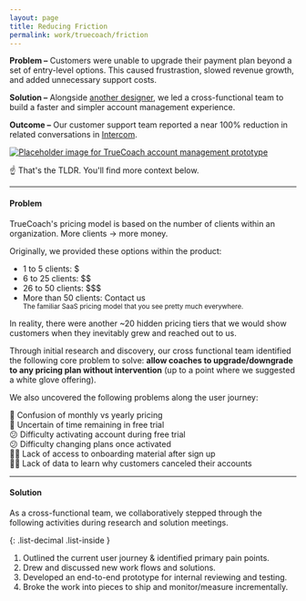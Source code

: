 ```yaml
---
layout: page
title: Reducing Friction
permalink: work/truecoach/friction
---
```

**Problem –** Customers were unable to upgrade their payment plan beyond a set of entry-level options. This caused frustrastion, slowed revenue growth, and added unnecessary support costs.

**Solution –** Alongside <a href="http://twitter.com/joeymurdah" class="link--highlight" target="_blank">another designer</a>, we led a cross-functional team to build a faster and simpler account management experience.

**Outcome –** Our customer support team reported a near 100% reduction in related conversations in <a href="http://intercom.com" class="link--highlight" target="_blank">Intercom</a>.

<a class="mb-6" href="https://www.figma.com/proto/WwEFrpYyYurKdCNAI3zBpB/Activate-and-Upgrade-Copy?node-id=1%3A43&viewport=537%2C376%2C0.03125930204987526&scaling=min-zoom" target="_blank">
  <img class="rounded-2xl shadow-md transition duration-200 ease-in-out transform hover:shadow-lg brighten-5" src="https://user-images.githubusercontent.com/178044/96373580-b6511d80-112a-11eb-9bce-1597d7ad6630.png" alt="Placeholder image for TrueCoach account management prototype" />
</a>

:point_up: That's the TLDR. You'll find more context below.

---

#### Problem

TrueCoach's pricing model is based on the number of clients within an organization. More clients -> more money. 

Originally, we provided these options within the product:

<div class="bg-gray-100 rounded-lg p-6">
  <ul class="list-disc list-inside">
    <li><span class="font-bold">1 to 5 clients</span>: $</li>
    <li><span class="font-bold">6 to 25 clients</span>: $$</li>
    <li><span class="font-bold">26 to 50 clients</span>: $$$</li>
    <li class="mb-3"><span class="font-bold">More than 50 clients</span>: Contact us</li>
    <small>The familiar SaaS pricing model that you see pretty much everywhere.</small>
  </ul>
</div>

In reality, there were another ~20 hidden pricing tiers that we would show customers when they inevitably grew and reached out to us.

Through initial research and discovery, our cross functional team identified the following core problem to solve: **allow coaches to upgrade/downgrade to any pricing plan without intervention** (up to a point where we suggested a white glove offering).

We also uncovered the following problems along the user journey:

🤔 Confusion of monthly vs yearly pricing<br>
🤔 Uncertain of time remaining in free trial<br>
😕 Difficulty activating account during free trial<br>
😕 Difficulty changing plans once activated<br>
🤷‍♀️ Lack of access to onboarding material after sign up<br>
🤷‍♀️ Lack of data to learn why customers canceled their accounts

---

#### Solution

As a cross-functional team, we collaboratively stepped through the following activities during research and solution meetings.

{: .list-decimal .list-inside }
1. Outlined the current user journey & identified primary pain points.
2. Drew and discussed new work flows and solutions.
3. Developed an end-to-end prototype for internal reviewing and testing.
4. Broke the work into pieces to ship and monitor/measure incrementally.

